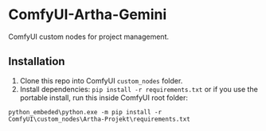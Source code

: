 # ComfyUI-Artha-Gemini
ComfyUI custom nodes for project management.

## Installation
1. Clone this repo into ComfyUI `custom_nodes` folder.
2. Install dependencies: `pip install -r requirements.txt`
   or if you use the portable install, run this inside ComfyUI root folder:


  `python_embeded\python.exe -m pip install -r ComfyUI\custom_nodes\Artha-Projekt\requirements.txt`
